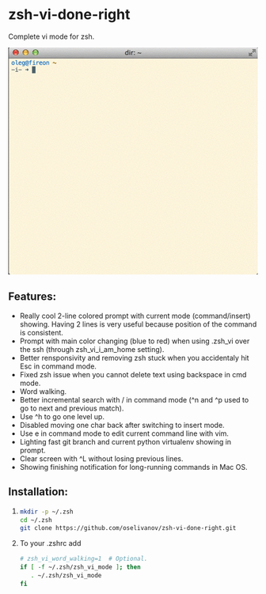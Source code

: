 # zsh-vi-done-right

Complete vi mode for zsh.

![zsh-vi-done-right](https://github.com/oselivanov/zsh-vi-done-right/raw/master/demo.gif)

## Features:
 - Really cool 2-line colored prompt with current mode (command/insert) showing.
   Having 2 lines is very useful because position of the command is consistent.
 - Prompt with main color changing (blue to red) when using .zsh_vi over the ssh
   (through zsh_vi_i_am_home setting).
 - Better rensponsivity and removing zsh stuck when you accidentaly hit Esc in
   command mode.
 - Fixed zsh issue when you cannot delete text using backspace in cmd mode.
 - Word walking.
 - Better incremental search with / in command mode
   (^n and ^p used to go to next and previous match).
 - Use ^h to go one level up.
 - Disabled moving one char back after switching to insert mode.
 - Use e in command mode to edit current command line with vim.
 - Lighting fast git branch and current python virtualenv showing in prompt.
 - Clear screen with ^L without losing previous lines.
 - Showing finishing notification for long-running commands in Mac OS.

## Installation:
1.    
      ```sh
      mkdir -p ~/.zsh
      cd ~/.zsh
      git clone https://github.com/oselivanov/zsh-vi-done-right.git
      ```

2. To your .zshrc add

      ```sh
      # zsh_vi_word_walking=1  # Optional.
      if [ -f ~/.zsh/zsh_vi_mode ]; then
         . ~/.zsh/zsh_vi_mode
      fi
      ```
